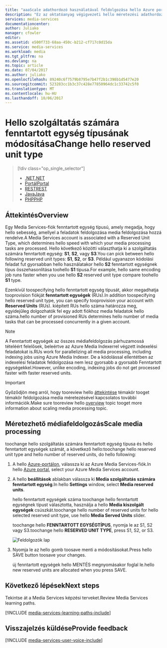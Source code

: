 ```yaml
---
title: "aaaScale adathordozó használatával feldolgozása hello Azure portálon |} Microsoft Docs"
description: "Ez az oktatóanyag végigvezeti hello méretezési adathordozó feldolgozása hello Azure-portál használatával."
services: media-services
documentationcenter: 
author: Juliako
manager: cfowler
editor: 
ms.assetid: e500f733-68aa-450c-b212-cf717c0d15da
ms.service: media-services
ms.workload: media
ms.tgt_pltfrm: na
ms.devlang: na
ms.topic: article
ms.date: 07/04/2017
ms.author: juliako
ms.openlocfilehash: 89240c6f7579b8795e7b47f2b1c398b1d5477e20
ms.sourcegitcommit: 523283cc1b3c37c428e77850964dc1c33742c5f0
ms.translationtype: MT
ms.contentlocale: hu-HU
ms.lasthandoff: 10/06/2017
---
```

# <a name="change-hello-reserved-unit-type"></a><span data-ttu-id="b177d-103">Hello szolgáltatás számára fenntartott egység típusának módosítása</span><span class="sxs-lookup"><span data-stu-id="b177d-103">Change hello reserved unit type</span></span>
> [!div class="op_single_selector"]
> * [<span data-ttu-id="b177d-104">.NET</span><span class="sxs-lookup"><span data-stu-id="b177d-104">.NET</span></span>](media-services-dotnet-encoding-units.md)
> * [<span data-ttu-id="b177d-105">Portál</span><span class="sxs-lookup"><span data-stu-id="b177d-105">Portal</span></span>](media-services-portal-scale-media-processing.md)
> * [<span data-ttu-id="b177d-106">REST</span><span class="sxs-lookup"><span data-stu-id="b177d-106">REST</span></span>](https://docs.microsoft.com/rest/api/media/operations/encodingreservedunittype)
> * [<span data-ttu-id="b177d-107">Java</span><span class="sxs-lookup"><span data-stu-id="b177d-107">Java</span></span>](https://github.com/southworkscom/azure-sdk-for-media-services-java-samples)
> * [<span data-ttu-id="b177d-108">PHP</span><span class="sxs-lookup"><span data-stu-id="b177d-108">PHP</span></span>](https://github.com/Azure/azure-sdk-for-php/tree/master/examples/MediaServices)
> 
> 

## <a name="overview"></a><span data-ttu-id="b177d-109">Áttekintés</span><span class="sxs-lookup"><span data-stu-id="b177d-109">Overview</span></span>

<span data-ttu-id="b177d-110">Egy Media Services-fiók fenntartott egység típusú, amely megadja, hogy hello sebesség, amellyel a feladatok feldolgozása media feldolgozása hozzá rendelve.</span><span class="sxs-lookup"><span data-stu-id="b177d-110">A Media Services account is associated with a Reserved Unit Type, which determines hello speed with which your media processing tasks are processed.</span></span> <span data-ttu-id="b177d-111">Hello következő közötti választhatja ki a szolgáltatás számára fenntartott egység: **S1**, **S2**, vagy **S3**.</span><span class="sxs-lookup"><span data-stu-id="b177d-111">You can pick between hello following reserved unit types: **S1**, **S2**, or **S3**.</span></span> <span data-ttu-id="b177d-112">Például ugyanazon kódolási feladat fut gyorsabban hello használatakor hello **S2** fenntartott egységnek típus összehasonlítása toohello **S1** típusa.</span><span class="sxs-lookup"><span data-stu-id="b177d-112">For example, hello same encoding job runs faster when you use hello **S2** reserved unit type compare toohello **S1** type.</span></span>

<span data-ttu-id="b177d-113">Ezenkívül toospecifying hello fenntartott egység típusát, akkor megadhatja tooprovision fiókját **fenntartott egységek** (RUs).</span><span class="sxs-lookup"><span data-stu-id="b177d-113">In addition toospecifying hello reserved unit type, you can specify tooprovision your account with **Reserved Units** (RUs).</span></span> <span data-ttu-id="b177d-114">kiépített RUs hello száma határozza meg, egyidejűleg dolgozhatók fel egy adott fiókhoz media feladatok hello száma.</span><span class="sxs-lookup"><span data-stu-id="b177d-114">hello number of provisioned RUs determines hello number of media tasks that can be processed concurrently in a given account.</span></span>

>[!NOTE]
><span data-ttu-id="b177d-115">A Fenntartott egységek az összes médiafeldolgozás párhuzamossá tételéért felelősek, beleértve az Azure Media Indexerrel végzett indexelési feladatokat is.</span><span class="sxs-lookup"><span data-stu-id="b177d-115">RUs work for parallelizing all media processing, including indexing jobs using Azure Media Indexer.</span></span> <span data-ttu-id="b177d-116">De a kódolással ellentétben az indexelési feladatok feldolgozása nem lesz gyorsabb a gyorsabb Fenntartott egységekkel.</span><span class="sxs-lookup"><span data-stu-id="b177d-116">However, unlike encoding, indexing jobs do not get processed faster with faster reserved units.</span></span>

> [!IMPORTANT]
> <span data-ttu-id="b177d-117">Győződjön meg arról, hogy tooreview hello [áttekintése](media-services-scale-media-processing-overview.md) témakör tooget témakör feldolgozása media méretezésével kapcsolatos további információk.</span><span class="sxs-lookup"><span data-stu-id="b177d-117">Make sure tooreview hello [overview](media-services-scale-media-processing-overview.md) topic tooget more information about scaling media processing topic.</span></span>
> 
> 

## <a name="scale-media-processing"></a><span data-ttu-id="b177d-118">Méretezhető médiafeldolgozás</span><span class="sxs-lookup"><span data-stu-id="b177d-118">Scale media processing</span></span>
<span data-ttu-id="b177d-119">toochange hello szolgáltatás számára fenntartott egység típusa és hello fenntartott egységek számát, a következő hello:</span><span class="sxs-lookup"><span data-stu-id="b177d-119">toochange hello reserved unit type and hello number of reserved units, do hello following:</span></span>

1. <span data-ttu-id="b177d-120">A hello [Azure-portálon](https://portal.azure.com/), válassza ki az Azure Media Services-fiók.</span><span class="sxs-lookup"><span data-stu-id="b177d-120">In hello [Azure portal](https://portal.azure.com/), select your Azure Media Services account.</span></span>
2. <span data-ttu-id="b177d-121">A hello **beállítások** ablakban válassza ki **Media szolgáltatás számára fenntartott egység**.</span><span class="sxs-lookup"><span data-stu-id="b177d-121">In hello **Settings** window, select **Media reserved units**.</span></span>
   
    <span data-ttu-id="b177d-122">hello fenntartott egységek száma toochange hello fenntartott egységnek típust választotta, használja a hello **Media kiszolgált egységek** csúszkát.</span><span class="sxs-lookup"><span data-stu-id="b177d-122">toochange hello number of reserved units for hello selected reserved unit type, use hello **Media Served Units** slider.</span></span>
   
    <span data-ttu-id="b177d-123">toochange hello **FENNTARTOTT EGYSÉGTÍPUS**, nyomja le az S1, S2 vagy S3.</span><span class="sxs-lookup"><span data-stu-id="b177d-123">toochange hello **RESERVED UNIT TYPE**, press S1, S2, or S3.</span></span>
   
    ![Feldolgozók lap](./media/media-services-portal-scale-media-processing/media-services-scale-media-processing.png)
3. <span data-ttu-id="b177d-125">Nyomja le az hello gomb toosave menti a módosításokat.</span><span class="sxs-lookup"><span data-stu-id="b177d-125">Press hello SAVE button toosave your changes.</span></span>
   
    <span data-ttu-id="b177d-126">új fenntartott egységek hello MENTÉS megnyomásakor foglal le.</span><span class="sxs-lookup"><span data-stu-id="b177d-126">hello new reserved units are allocated when you press SAVE.</span></span>

## <a name="next-steps"></a><span data-ttu-id="b177d-127">Következő lépések</span><span class="sxs-lookup"><span data-stu-id="b177d-127">Next steps</span></span>
<span data-ttu-id="b177d-128">Tekintse át a Media Services képzési terveket.</span><span class="sxs-lookup"><span data-stu-id="b177d-128">Review Media Services learning paths.</span></span>

[!INCLUDE [media-services-learning-paths-include](../../includes/media-services-learning-paths-include.md)]

## <a name="provide-feedback"></a><span data-ttu-id="b177d-129">Visszajelzés küldése</span><span class="sxs-lookup"><span data-stu-id="b177d-129">Provide feedback</span></span>
[!INCLUDE [media-services-user-voice-include](../../includes/media-services-user-voice-include.md)]

